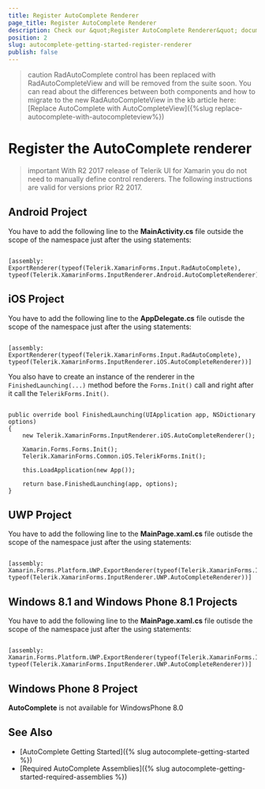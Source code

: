 ```yaml
---
title: Register AutoComplete Renderer
page_title: Register AutoComplete Renderer
description: Check our &quot;Register AutoComplete Renderer&quot; documentation article for Telerik AutoComplete for Xamarin control.
position: 2
slug: autocomplete-getting-started-register-renderer
publish: false
---
```


>caution RadAutoComplete control has been replaced with RadAutoCompleteView and will be removed from the suite soon. You can read about the differences between both components and how to migrate to the new RadAutoCompleteView in the kb article here: [Replace AutoComplete with AutoCompleteView]({%slug replace-autocomplete-with-autocompleteview%})

# Register the AutoComplete renderer

>important With R2 2017 release of Telerik UI for Xamarin you do not need to manually define control renderers. The following instructions are valid for versions prior R2 2017. 

## Android Project

You have to add the following line to the **MainActivity.cs** file outside the scope of the namespace just after the using statements:

<pre><code class='language-cs'>
[assembly: ExportRenderer(typeof(Telerik.XamarinForms.Input.RadAutoComplete), typeof(Telerik.XamarinForms.InputRenderer.Android.AutoCompleteRenderer))]
</code></pre>

## iOS Project

You have to add the following line to the **AppDelegate.cs** file outisde the scope of the namespace just after the using statements:

<pre><code class='language-cs'>
[assembly: ExportRenderer(typeof(Telerik.XamarinForms.Input.RadAutoComplete), typeof(Telerik.XamarinForms.InputRenderer.iOS.AutoCompleteRenderer))]
</code></pre>

You also have to create an instance of the renderer in the `FinishedLaunching(...)` method before the `Forms.Init()` call and right after it call the `TelerikForms.Init()`.

<pre><code class='language-cs'>
public override bool FinishedLaunching(UIApplication app, NSDictionary options)
{
    new Telerik.XamarinForms.InputRenderer.iOS.AutoCompleteRenderer();

    Xamarin.Forms.Forms.Init();
    Telerik.XamarinForms.Common.iOS.TelerikForms.Init();

    this.LoadApplication(new App());

    return base.FinishedLaunching(app, options);
}
</code></pre>
    
## UWP Project

You have to add the following line to the **MainPage.xaml.cs** file outisde the scope of the namespace just after the using statements:

<pre><code class='language-cs'>
[assembly: Xamarin.Forms.Platform.UWP.ExportRenderer(typeof(Telerik.XamarinForms.Input.RadAutoComplete), typeof(Telerik.XamarinForms.InputRenderer.UWP.AutoCompleteRenderer))]
</code></pre>

## Windows 8.1 and Windows Phone 8.1 Projects

You have to add the following line to the **MainPage.xaml.cs** file outisde the scope of the namespace just after the using statements:

<pre><code class='language-cs'>
[assembly: Xamarin.Forms.Platform.UWP.ExportRenderer(typeof(Telerik.XamarinForms.Input.RadAutoComplete), typeof(Telerik.XamarinForms.InputRenderer.UWP.AutoCompleteRenderer))]
</code></pre>

## Windows Phone 8 Project

**AutoComplete** is not available for WindowsPhone 8.0

## See Also

- [AutoComplete Getting Started]({% slug autocomplete-getting-started %})
- [Required AutoComplete Assemblies]({% slug autocomplete-getting-started-required-assemblies %})
